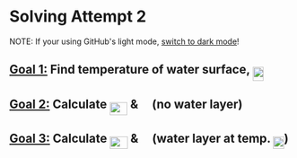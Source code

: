 # Solving Attempt 2

NOTE: If your using GitHub's light mode, [switch to dark mode](https://github.com/settings/appearance)!

## [Goal 1:](Goal%201/) Find temperature of water surface, <img src="../docs/svgs_darkmode/59678b5b387bf797f0373126223862f5.svg" align=middle width=19.42550939999999pt height=25.465723500000017pt/>

## [Goal 2:](Goal%202/) Calculate <img src="../docs/svgs_darkmode/10ae4f263ef2f33dcb3f4c7d34768bfb.svg" align=middle width=31.810209749999988pt height=22.465723500000017pt/> & <img src="../docs/svgs_darkmode/30636e2e8ce6c61042c075564c0f5d78.svg" align=middle width=14.79268559999999pt height=21.95701200000001pt/> **(no water layer)**

## [Goal 3:](Goal%203/) Calculate <img src="../docs/svgs_darkmode/10ae4f263ef2f33dcb3f4c7d34768bfb.svg" align=middle width=31.810209749999988pt height=22.465723500000017pt/> & <img src="../docs/svgs_darkmode/30636e2e8ce6c61042c075564c0f5d78.svg" align=middle width=14.79268559999999pt height=21.95701200000001pt/> **(water layer at temp. <img src="../docs/svgs_darkmode/59678b5b387bf797f0373126223862f5.svg" align=middle width=19.42550939999999pt height=22.465723500000017pt/>)**
